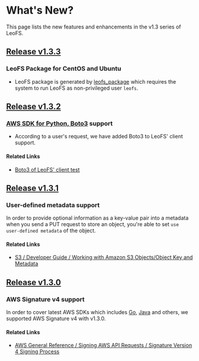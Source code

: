 # What's New?

This page lists the new features and enhancements in the v1.3 series of LeoFS.

## [Release v1.3.3](https://github.com/leo-project/leofs/releases/tag/1.3.3)

### LeoFS Package for CentOS and Ubuntu

* LeoFS package is generated by [leofs_package](https://github.com/leo-project/leofs_package) which requires the system to run LeoFS as non-privileged user `leofs`.


## [Release v1.3.2](https://github.com/leo-project/leofs/releases/tag/1.3.2)
### [AWS SDK for Python, Boto3](https://aws.amazon.com/sdk-for-python/) support

* According to a user's request, we have added Boto3 to LeoFS' client support.

#### Related Links

* <a href="https://github.com/leo-project/leofs_client_tests/tree/develop/boto3" target="_blank">Boto3 of LeoFS' client test</a>


## [Release v1.3.1](https://github.com/leo-project/leofs/releases/tag/1.3.1)
### User-defined metadata support

In order to provide optional information as a key-value pair into a metadata when you send a PUT request to store an object, you're able to set `use user-defined metadata` of the object.

#### Related Links

* <a href="http://docs.aws.amazon.com/AmazonS3/latest/dev/UsingMetadata.html" target="_blank">S3 / Developer Guide / Working with Amazon S3 Objects/Object Key and Metadata</a>


## [Release v1.3.0](https://github.com/leo-project/leofs/releases/tag/1.3.0)
### AWS Signature v4 support

In order to cover latest AWS SDKs which includes <a href="https://aws.amazon.com/sdk-for-go/" target="_blank">Go</a>, <a href="https://aws.amazon.com/sdk-for-java/" target="_blank">Java</a> and others, we supported AWS Signature v4 with v1.3.0.

#### Related Links

* [AWS General Reference / Signing AWS API Requests / Signature Version 4 Signing Process
](http://docs.aws.amazon.com/general/latest/gr/signature-version-4.html)

